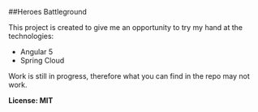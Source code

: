 ##Heroes Battleground

This project is created to give me an opportunity 
to try my hand at the technologies: 

* Angular 5 
* Spring Cloud

Work is still in progress, 
therefore what you can find in the repo may not work.

**License: MIT**
